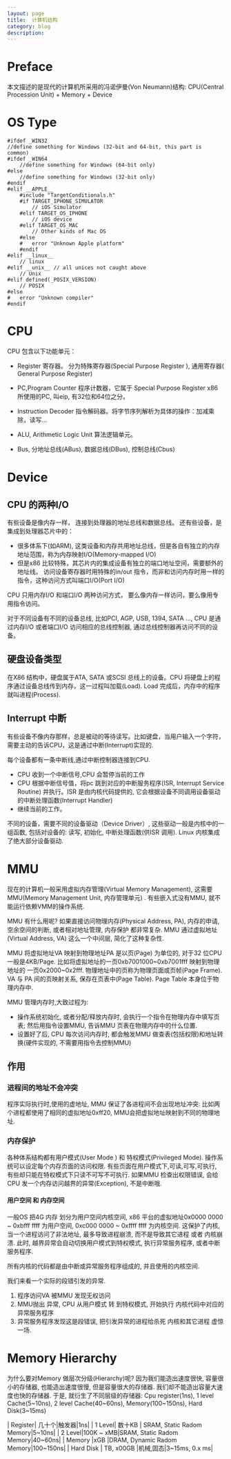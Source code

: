 ```yaml
---
layout: page
title:	计算机结构
category: blog
description:
---
```

# Preface

本文描述的是现代的计算机所采用的冯诺伊曼(Von Neumann)结构: CPU(Central Procession Unit) + Memory + Device

# OS Type

    #ifdef _WIN32
    //define something for Windows (32-bit and 64-bit, this part is common)
    #ifdef _WIN64
        //define something for Windows (64-bit only)
    #else
        //define something for Windows (32-bit only)
    #endif
    #elif __APPLE__
        #include "TargetConditionals.h"
        #if TARGET_IPHONE_SIMULATOR
            // iOS Simulator
        #elif TARGET_OS_IPHONE
            // iOS device
        #elif TARGET_OS_MAC
            // Other kinds of Mac OS
        #else
        #   error "Unknown Apple platform"
        #endif
    #elif __linux__
        // linux
    #elif __unix__ // all unices not caught above
        // Unix
    #elif defined(_POSIX_VERSION)
        // POSIX
    #else
    #   error "Unknown compiler"
    #endif

# CPU
CPU 包含以下功能单元：

- Register 寄存器。 分为特殊寄存器(Special Purpose Register ), 通用寄存器( General Purpose Register)

- PC,Program Counter 程序计数器，它属于 Special Purpose Register
x86 所使用的PC, 叫eip, 有32位和64位之分。

- Instruction Decoder 指令解码器。将字节序列解析为具体的操作：加减乘除，读写...

- ALU, Arithmetic Logic Unit 算法逻辑单元。

- Bus, 分地址总线(ABus), 数据总线(DBus), 控制总线(Cbus)

# Device

## CPU 的两种I/O
有些设备是像内存一样， 连接到处理器的地址总线和数据总线。
还有些设备，是集成到处理器芯片中的：
- 很多体系下(如ARM), 这类设备和内存共用地址总线，但是各自有独立的内存地址范围，称为内存映射I/O(Memory-mapped I/O)
- 但是x86 比较特殊，其芯片内的集成设备有独立的端口地址空间，需要额外的地址线。 访问设备寄存器时用特殊的in/out 指令，而非和访问内存时用一样的指令，这种访问方式叫端口I/O(Port I/O)

CPU 只用内存I/O 和端口I/O 两种访问方式， 要么像内存一样访问，要么像用专用指令访问。

对于不同设备有不同的设备总线, 比如PCI, AGP, USB, 1394, SATA ..., CPU 是通过内存I/O 或者端口I/O 访问相应的总线控制器, 通过总线控制器再访问不同的设备。

## 硬盘设备类型
在X86 结构中，硬盘属于ATA, SATA 或SCSI 总线上的设备。CPU 将硬盘上的程序通过设备总线传到内存，这一过程叫加载(Load).	Load 完成后，内存中的程序就叫进程(Process).

## Interrupt 中断
有些设备不像内存那样，总是被动的等待读写。比如键盘，当用户输入一个字符，需要主动的告诉CPU，这是通过中断(Interrupt)实现的.

每个设备都有一条中断线,通过中断控制器连接到CPU.

- CPU 收到一个中断信号,CPU 会暂停当前的工作
- CPU 根据中断信号值，将pc 跳到对应的中断服务程序(ISR, Interrupt Service Routine) 并执行。ISR 是由内核代码提供的, 它会根据设备不同调用设备驱动的中断处理函数(Interrupt Handler)
- 继续当前的工作。

不同的设备，需要不同的设备驱动（Device Driver）, 这些驱动一般是内核中的一组函数, 包括对设备的: 读写, 初始化, 中断处理函数(供ISR 调用).
Linux 内核集成了绝大部分设备驱动.

# MMU
现在的计算机一般采用虚拟内存管理(Virtual Memory Management), 这需要MMU(Memory Management Unit, 内存管理单元) .
有些嵌入式没有MMU, 就不能运行依赖VMM的操作系统.

MMU 有什么用呢?
如果直接访问物理内存(Physical Address, PA), 内存的申请, 空余空间的判断, 或者相对地址管理, 内存保护 都非常复杂. MMU 通过虚拟地址(Virtual Address, VA) 这么一个中间层, 简化了这种复杂性.

MMU 将虚拟地址VA 映射到物理地址PA 是以页(Page) 为单位的, 对于32 位CPU 一般是4KB/Page.
比如将虚拟地址的一页0xb7001000~0xb7001fff 映射到物理地址的 一页0x2000~0x2fff.
物理地址中的页称为物理页面或页帧(Page Frame). VA 与 PA 间的页映射关系, 保存在页表中(Page Table). Page Table 本身位于物理内存中.

MMU 管理内存时,大致过程为:

- 操作系统初始化, 或者分配/释放内存时, 会执行一个指令在物理内存中填写页表; 然后用指令设置MMU, 告诉MMU 页表在物理内存中的什么位置.
- 设置好了后, CPU 每次访问内存时, 都会触发MMU 做查表(包括权限)和地址转换(硬件实现的, 不需要用指令去控制MMU)

## 作用

### 进程间的地址不会冲突
程序实际执行时,使用的虚地址, MMU 保证了各进程间不会出现地址冲突: 比如两个进程都使用了相同的虚拟地址0xff20, MMU会把虚拟地址映射到不同的物理地址.

### 内存保护
各种体系结构都有用户模式(User Mode ) 和 特权模式(Privileged Mode). 操作系统可以设定每个内存页面的访问权限. 有些页面在用户模式下,可读,可写,可执行, 有些却只能在特权模式下只读不可写不可执行. 如果MMU 检查出权限错误, 会给CPU 发一个内存访问越界的异常(Exception), 不是中断哦.

#### 用户空间 和 内存空间
一般OS 把4G 内存 划分为用户空间内核空间, x86 平台的虚拟地址0x0000 0000 ~ 0xbfff ffff 为用户空间, 0xc000 0000 ~ 0xffff ffff 为内核空间.
这保护了内核, 当一个进程访问了非法地址, 最多导致进程崩溃, 而不是导致其它进程 或者 内核崩溃. 此时, 越界异常会自动切换用户模式到特权模式, 执行异常服务程序, 或者中断服务程序.

所有内核的代码都是由中断或异常服务程序组成的, 并且使用的内核空间.

我们来看一个实际的段错引发的异常.

1. 程序访问VA 被MMU 发现无权访问
2. MMU抛出 异常, CPU 从用户模式 转 到特权模式, 开始执行 内核代码中对应的异常服务程序
3. 异常服务程序发现这是段错误, 把引发异常的进程给杀死 内核和其它进程 虚惊一场.

# Memory Hierarchy
为什么要对Memory 做层次分级(Hierarchy)呢?
因为我们能造出速度很快, 容量很小的存储器, 也能造出速度很慢, 但是容量很大的存储器. 我们却不能造出容量大速度也快的存储器.
于是, 就衍生了不同层级的存储器: Cpu register(1ns), 1 level Cache(5~10ns), 2 level Cache(40~60ns),  Memory(100~150ns), Hard Disk(3~15ms)

| Register| 几十个|触发器|1ns|
| 1 Level| 数十KB | SRAM, Static Radom Memory|5~10ns|
| 2 Level|100K ~ xMB|SRAM, Static Radom Memory|40~60ns|
| Memory |xGB |DRAM, Dynamic Radom Memory|100~150ns|
| Hard Disk | TB, x00GB |机械,固态|3~15ms, 0.x ms|
